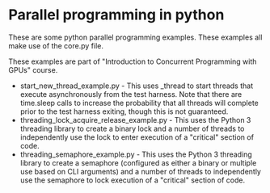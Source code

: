 # Parallel programming in python
These are some python parallel programming examples. These examples all make use of the core.py file.

These examples are part of "Introduction to Concurrent Programming with GPUs" course.

* start_new_thread_example.py - This uses _thread to start threads that execute asynchronously from the test harness. Note that there are time.sleep calls to increase the probability that all threads will complete prior to the test harness exiting, though this is not guaranteed.
* threading_lock_acquire_release_example.py - This uses the Python 3 threading library to create a binary lock and a number of threads to independently use the lock to enter execution of a "critical" section of code.
* threading_semaphore_example.py - This uses the Python 3 threading library to create a semaphore (configured as either a binary or multiple use based on CLI arguments) and a number of threads to independently use the semaphore to lock execution of a "critical" section of code.